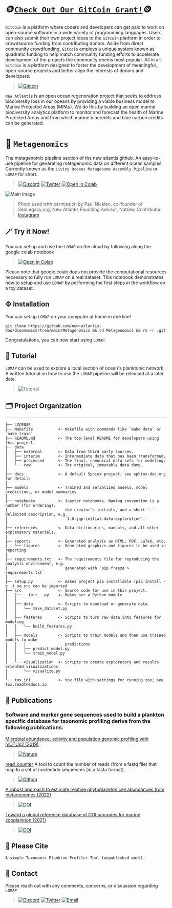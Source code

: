 # 🪙[`Check Out Our GitCoin Grant!`](https://gitcoin.co/grants/7126/new-atlantis-unlocking-marine-biodiversity-blue-c)🪙

`Gitcoin` is a platform where coders and developers can get paid to work on open-source software in a wide variety of programming languages. Users can also submit their own project ideas to the `Gitcoin` platform in order to crowdsource funding from contributing donors. Aside from direct community crowdfunding, `Gitcoin` employs a unique system known as quadratic funding to help match community funding efforts to accelerate development of the projects the community deems most popular. All in all, `Gitcoin` is a platform designed to foster the development of meaningful, open-source projects and better align the interests of donors and developers.

> [![Gitcoin](https://img.shields.io/badge/GitCoin-New%20Atlantis-F3587D)](https://gitcoin.co/grants/7126/new-atlantis-unlocking-marine-biodiversity-blue-c)

`New Atlantis` is an open ocean regeneration project that seeks to address biodiversity loss in our oceans by providing a viable business model to Marine Protected Areas (MPAs).  We do this by building an open marine biodiversity analytics platform to monitor and forecast the health of Marine Protected Areas and from which marine biocredits and blue carbon credits can be generated.


# 🧬 `Metagenomics`

The metagenomic pipeline section of the new atlantis github. An easy-to-use pipeline for generating metagenomic data on different ocean samples.
Currently known as the `Living Oceans Metagenome Assembly Pipeline` or `LOMAP` for short.

> [![Discord](https://img.shields.io/badge/Discord-New%20Atlantis-7289da)](https://discord.gg/newatlantis)
[![Twitter](https://img.shields.io/badge/Twitter-%40NewAtlantisDAO-00acee)](https://twitter.com/NewAtlantisDAO)
[![Open in Colab](https://colab.research.google.com/assets/colab-badge.svg)](https://colab.research.google.com/github.com/new-atlantis-dao/Oceanomics/blob/main/Metagenomics/notebooks/Custom_DB_MTG/CustomDB_MTG_Taxa_Profiling_v1.0.ipynb)

![Main Image](https://github.com/new-atlantis-dao/presentations/blob/main/Orcas%20Norway-220116-00461.jpg)
>Photo used with permission by Paul Nicklen, co-founder of SeaLegacy.org, New Atlantis Founding Advisor, NatGeo Contributor, [Instagram](https://www.instagram.com/paulnicklen/) 




## 🪄 Try it Now!
You can set up and use the `LOMAP` on the cloud by following along the google colab notebook

>[![Open in Colab](https://colab.research.google.com/assets/colab-badge.svg)](https://colab.research.google.com/github.com/new-atlantis-dao/Oceanomics/blob/main/Metagenomics/notebooks/Custom_DB_MTG/CustomDB_MTG_Taxa_Profiling_v1.0.ipynb)

Please note that google colab does not provide the computational resources necessary to fully run `LOMAP` on a real dataset. This notebook demonstrates how to setup and use `LOMAP` by performing the first steps in the workflow on a toy dataset.


## ⚙️ Installation
You can set up `LOMAP` on your computer at home in one line!
```
git clone https://github.com/new-atlantis-dao/Oceanomics/tree/main/Metagenomics && cd Metagenomics && rm -r .git
```
Congratulations, you can now start using `LOMAP`.

## 📯 Tutorial
`LOMAP` can be used to explore  a local section of ocean's planktonic network. A written tutorial on how to use the `LOMAP` pipeline will be released at a later date.

> ![Tutorial](https://img.shields.io/badge/LOMAP-Tutorial-%23d8b365)



## 🗂 Project Organization
------------

    ├── LICENSE
    ├── Makefile           <- Makefile with commands like `make data` or `make train`
    ├── README.md          <- The top-level README for developers using this project.
    ├── data
    │   ├── external       <- Data from third party sources.
    │   ├── interim        <- Intermediate data that has been transformed.
    │   ├── processed      <- The final, canonical data sets for modeling.
    │   └── raw            <- The original, immutable data dump.
    │
    ├── docs               <- A default Sphinx project; see sphinx-doc.org for details
    │
    ├── models             <- Trained and serialized models, model predictions, or model summaries
    │
    ├── notebooks          <- Jupyter notebooks. Naming convention is a number (for ordering),
    │                         the creator's initials, and a short `-` delimited description, e.g.
    │                         `1.0-jqp-initial-data-exploration`.
    │
    ├── references         <- Data dictionaries, manuals, and all other explanatory materials.
    │
    ├── reports            <- Generated analysis as HTML, PDF, LaTeX, etc.
    │   └── figures        <- Generated graphics and figures to be used in reporting
    │
    ├── requirements.txt   <- The requirements file for reproducing the analysis environment, e.g.
    │                         generated with `pip freeze > requirements.txt`
    │
    ├── setup.py           <- makes project pip installable (pip install -e .) so src can be imported
    ├── src                <- Source code for use in this project.
    │   ├── __init__.py    <- Makes src a Python module
    │   │
    │   ├── data           <- Scripts to download or generate data
    │   │   └── make_dataset.py
    │   │
    │   ├── features       <- Scripts to turn raw data into features for modeling
    │   │   └── build_features.py
    │   │
    │   ├── models         <- Scripts to train models and then use trained models to make
    │   │   │                 predictions
    │   │   ├── predict_model.py
    │   │   └── train_model.py
    │   │
    │   └── visualization  <- Scripts to create exploratory and results oriented visualizations
    │       └── visualize.py
    │
    └── tox.ini            <- tox file with settings for running tox; see tox.readthedocs.io

## 📜 Publications
### Software and marker gene sequences used to build a plankton specific database for taxonomic profiling derive from the following publications:

[Microbial abundance, activity and population genomic profiling with mOTUs2 (2019)](https://www.nature.com/articles/s41467-019-08844-4)
> [![Nature](https://img.shields.io/badge/Nature-s41467--019--08844--4-F39B7F)](https://www.nature.com/articles/s41467-019-08844-4)


[read_counter](https://github.com/AlessioMilanese/read_counter)
A tool to count the number of reads (from a fastq file) that map to a set of nucleotide sequences (in a fasta format).
> [![Github](https://img.shields.io/badge/GitHub-read_counter-6e5494)](https://github.com/AlessioMilanese/read_counter)


[A robust approach to estimate relative phytoplankton cell abundances from metagenomes (2022)](https://onlinelibrary.wiley.com/doi/full/10.1111/1755-0998.13592)
> [![DOI](https://img.shields.io/badge/DOI-10.1111%2F1755--0998.13592-B31B1B)](https://onlinelibrary.wiley.com/doi/full/10.1111/1755-0998.13592)

[Toward a global reference database of COI barcodes for marine zooplankton (2021)](https://link.springer.com/article/10.1007/s00227-021-03887-y)
> [![DOI](https://img.shields.io/badge/DOI-10.1007%2Fs00227--021--03887--y-B31B1B)](https://link.springer.com/article/10.1007/s00227-021-03887-y)

## 📝 Please Cite
```
A simple Taxonomic Plankton Profiler Tool (unpublished work).
```
## 📲 Contact
Please reach out with any comments, concerns, or discussion regarding `LOMAP`

> [![Discord](https://img.shields.io/badge/Discord-New%20Atlantis-7289da)](https://discord.gg/newatlantis)
[![Twitter](https://img.shields.io/badge/Twitter-%40NewAtlantisDAO-00acee)](https://twitter.com/NewAtlantisDAO)
[![Email](https://img.shields.io/badge/Email-tom%40newatlantis.io-%23ffce00)](tom@newatlantis.io)
